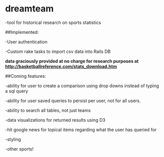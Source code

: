 # dreamteam

-tool for historical research on sports statistics

##Implemented:

-User authentication

-Custom rake tasks to import csv data into Rails DB

**data graciously provided at no charge for research purposes at http://basketballreference.com/stats_download.htm**

##Coming features:

-ability for user to create a comparison using drop downs instead of typing a sql query

-ability for user saved queries to persist per user, not for all users.

-ability to search all tables, not just teams

-data visualizations for returned results using D3

-hit google news for topical items regarding what the user has queried for

-styling

-other sports!
